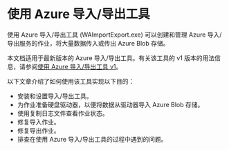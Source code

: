 <properties
    pageTitle="使用 Azure 导入/导出工具 - v1 | Azure"
    description="了解如何使用导入/导出工具为导入作业准备硬盘驱动器，以修复导入作业或导出作业。"
    author="muralikk"
    manager="syadav"
    editor="tysonn"
    services="storage"
    documentationcenter="" />  

<tags
    ms.assetid="f77535bb-d577-438a-bdd3-e15a82e0c543"
    ms.service="storage"
    ms.workload="storage"
    ms.tgt_pltfrm="na"
    ms.devlang="na"
    ms.topic="article"
    ms.date="01/15/2017"
    wacn.date="02/24/2017"
    ms.author="muralikk" />  


# 使用 Azure 导入/导出工具 

使用 Azure 导入/导出工具 (WAImportExport.exe) 可以创建和管理 Azure 导入/导出服务的作业，将大量数据传入或传出 Azure Blob 存储。

本文档适用于最新版本的 Azure 导入/导出工具。有关该工具的 v1 版本的用法信息，请参阅[使用 Azure 导入/导出工具 v1](/documentation/articles/storage-import-export-tool-how-to-v1/)。

以下文章介绍了如何使用该工具实现以下目的：

- 安装和设置导入/导出工具。
- 为作业准备硬盘驱动器，以便将数据从驱动器导入 Azure Blob 存储。
- 使用复制日志文件查看作业状态。
- 修复导入作业。
- 修复导出作业。
- 排查在使用 Azure 导入/导出工具的过程中遇到的问题。

<!---HONumber=Mooncake_0220_2017-->